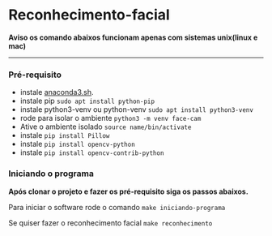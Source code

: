 # Reconhecimento-facial

**Aviso os comando abaixos funcionam apenas com sistemas unix(linux e mac)**

---

### Pré-requisito

- instale [anaconda3.sh](https://www.anaconda.com/distribution/).
- instale pip `sudo apt install python-pip`
- instale python3-venv ou python-venv `sudo apt install python3-venv`
- rode para isolar o ambiente `python3 -m venv face-cam`
- Ative o ambiente isolado `source name/bin/activate`
- instale `pip install Pillow`
- instale `pip install opencv-python`
- instale `pip install opencv-contrib-python`

### Iniciando o programa

**Após clonar o projeto e fazer os pré-requisito siga os passos abaixos.**

Para iniciar o software rode o comando `make iniciando-programa`

Se quiser fazer o reconhecimento facial `make reconhecimento`
